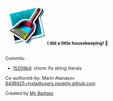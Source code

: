 <img src="https://github.com/my-badges/my-badges/blob/master/badges/chore-commit/chore-commit.png?raw=true" alt="I did a little housekeeping! 🧹" title="I did a little housekeeping! 🧹" width="128">
<strong>I did a little housekeeping! 🧹</strong>
<br><br>

Commits:

- <a href="https://github.com/aliaghdam/gutenberg/commit/15209bd50b6e45024c393d37b28ba6d2d75d1d96">15209bd</a>: chore: fix string literals

Co-authored-by: Marin Atanasov <8436925+tyxla@users.noreply.github.com>


Created by <a href="https://github.com/my-badges/my-badges">My Badges</a>